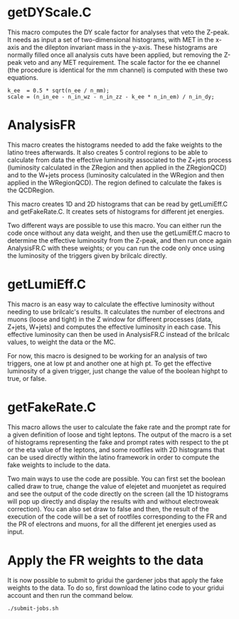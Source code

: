 # getDYScale.C

This macro computes the DY scale factor for analyses that veto the Z-peak. It
needs as input a set of two-dimensional histograms, with MET in the x-axis and
the dilepton invariant mass in the y-axis. These histograms are normally filled
once all analysis cuts have been applied, but removing the Z-peak veto and any
MET requirement. The scale factor for the ee channel (the procedure is identical
for the mm channel) is computed with these two equations.

    k_ee  = 0.5 * sqrt(n_ee / n_mm);
    scale = (n_in_ee - n_in_wz - n_in_zz - k_ee * n_in_em) / n_in_dy;


# AnalysisFR

This macro creates the histograms needed to add the fake weights to the latino
trees afterwards. It also creates 5 control regions to be able to calculate from
data the effective luminosity associated to the Z+jets process (luminosity
calculated in the ZRegion and then applied in the ZRegionQCD) and to 
the W+jets process (luminosity calculated in the WRegion and then applied in the 
WRegionQCD). The region defined to calculate the fakes is the QCDRegion.

This macro creates 1D and 2D histograms that can be read by getLumiEff.C and
getFakeRate.C. It creates sets of histograms for different jet energies.

Two different ways are possible to use this macro. You can either run the code
once without any data weight, and then use the getLumiEff.C macro to determine
the effective luminosity from the Z-peak, and then run once again AnalysisFR.C
with these weights; or you can run the code only once using the luminosity of
the triggers given by brilcalc directly. 


# getLumiEff.C

This macro is an easy way to calculate the effective luminosity without needing
to use brilcalc's results. It calculates the number of electrons and muons
(loose and tight) in the Z window for different processes (data, Z+jets, W+jets)
and computes the effective luminosity in each case. This effective luminosity
can then be used in AnalysisFR.C instead of the brilcalc values, to weight the
data or the MC.

For now, this macro is designed to be working for an analysis of two triggers,
one at low pt and another one at high pt. To get the effective luminosity of a
given trigger, just change the value of the boolean highpt to true, or false. 


# getFakeRate.C

This macro allows the user to calculate the fake rate and the prompt rate for a given
definition of loose and tight leptons. The output of the macro is a set of histograms
representing the fake and prompt rates with respect to the pt or the eta value of the
leptons, and some rootfiles with 2D histograms that can be used directly within the 
latino framework in order to compute the fake weights to include to the data. 

Two main ways to use the code are possible. You can first set the boolean called draw to 
true, change the value of elejetet and muonjetet as required and see the output of the code 
directly on the screen (all the 1D histograms will pop up directly and display the results
with and without electroweak correction). You can also set draw to false and then, the 
result of the execution of the code will be a set of rootfiles corresponding to the FR 
and the PR of electrons and muons, for all the different jet energies used as input.


# Apply the FR weights to the data

It is now possible to submit to gridui the gardener jobs that apply the fake weights
to the data. To do so, first download the latino code to your gridui account and
then run the command below.

    ./submit-jobs.sh

